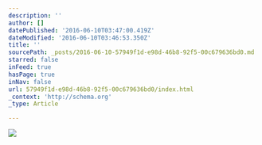 ```yaml
---
description: ''
author: []
datePublished: '2016-06-10T03:47:00.419Z'
dateModified: '2016-06-10T03:46:53.350Z'
title: ''
sourcePath: _posts/2016-06-10-57949f1d-e98d-46b8-92f5-00c679636bd0.md
starred: false
inFeed: true
hasPage: true
inNav: false
url: 57949f1d-e98d-46b8-92f5-00c679636bd0/index.html
_context: 'http://schema.org'
_type: Article

---
```

![](https://the-grid-user-content.s3-us-west-2.amazonaws.com/06d0e48b-9810-48e6-819c-0a2b83f528c3.jpg)